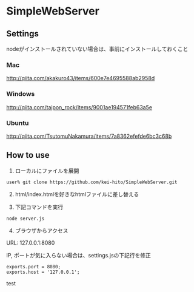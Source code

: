﻿# SimpleWebServer

## Settings

nodeがインストールされていない場合は、事前にインストールしておくこと

### Mac
http://qiita.com/akakuro43/items/600e7e4695588ab2958d

### Windows 
http://qiita.com/taipon_rock/items/9001ae194571feb63a5e

### Ubuntu
http://qiita.com/TsutomuNakamura/items/7a8362efefde6bc3c68b

## How to use

1. ローカルにファイルを展開

```
user% git clone https://github.com/kei-hito/SimpleWebServer.git
```

2. html/index.htmlを好きなhtmlファイルに差し替える

3. 下記コマンドを実行

```
node server.js
```

4. ブラウザからアクセス

URL: 127.0.0.1:8080

IP, ポートが気に入らない場合は、settings.jsの下記行を修正

```
exports.port = 8080;
exports.host = '127.0.0.1';
```
test